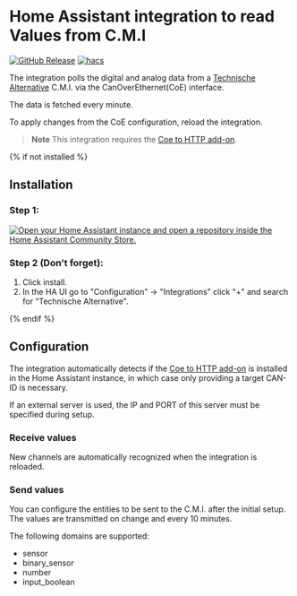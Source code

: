 # Home Assistant integration to read Values from C.M.I
[![GitHub Release][releases-shield]][releases]
[![hacs][hacsbadge]][hacs]

The integration polls the digital and analog data from a [Technische Alternative][taWebsite] C.M.I. via the CanOverEthernet(CoE) interface.

The data is fetched every minute.

To apply changes from the CoE configuration, reload the integration.

> **Note**
> This integration requires the [Coe to HTTP add-on][CoEHttpAddon].


{% if not installed %}
## Installation

### Step 1:

[![Open your Home Assistant instance and open a repository inside the Home Assistant Community Store.](https://my.home-assistant.io/badges/hacs_repository.svg)](https://my.home-assistant.io/redirect/hacs_repository/?owner=DeerMaximum&repository=Technische-Alternative-CoE&category=integration)

### Step 2 (**Don't forget**):

1. Click install.
2. In the HA UI go to "Configuration" -> "Integrations" click "+" and search for "Technische Alternative".

{% endif %}

## Configuration

The integration automatically detects if the [Coe to HTTP add-on][CoEHttpAddon] is installed in the Home Assistant instance, in which case only providing a target CAN-ID is necessary.

If an external server is used, the IP and PORT of this server must be specified during setup.

### Receive values

New channels are automatically recognized when the integration is reloaded.

### Send values
You can configure the entities to be sent to the C.M.I. after the initial setup. 
The values are transmitted on change and every 10 minutes.

The following domains are supported:
* sensor
* binary_sensor
* number
* input_boolean

[taWebsite]: https://www.ta.co.at/
[CoEHttpAddon]: https://github.com/DeerMaximum/ha-addons/tree/main/ta_coe
[hacs]: https://hacs.xyz
[hacsbadge]: https://img.shields.io/badge/HACS-Default-41BDF5.svg?style=for-the-badge
[releases-shield]: https://img.shields.io/github/v/release/DeerMaximum/Technische-Alternative-CoE.svg?style=for-the-badge
[releases]: https://github.com/DeerMaximum/Technische-Alternative-CoE/releases